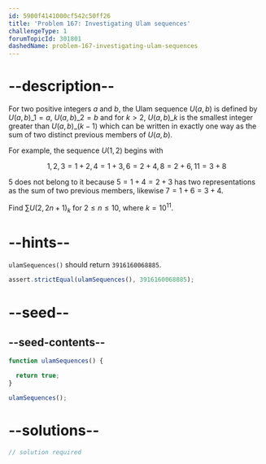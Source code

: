 ```yaml
---
id: 5900f4141000cf542c50ff26
title: 'Problem 167: Investigating Ulam sequences'
challengeType: 1
forumTopicId: 301801
dashedName: problem-167-investigating-ulam-sequences
---
```


# --description--

For two positive integers $a$ and $b$, the Ulam sequence $U(a,b)$ is defined by ${U{(a,b)}\_1} = a$, ${U{(a,b)}\_2} = b$ and for $k > 2$, ${U{(a,b)}\_k}$ is the smallest integer greater than ${U{(a,b)}\_{(k-1)}}$ which can be written in exactly one way as the sum of two distinct previous members of $U(a,b)$.

For example, the sequence $U(1,2)$ begins with

$$1, 2, 3 = 1 + 2, 4 = 1 + 3, 6 = 2 + 4, 8 = 2 + 6, 11 = 3 + 8$$

5 does not belong to it because $5 = 1 + 4 = 2 + 3$ has two representations as the sum of two previous members, likewise $7 = 1 + 6 = 3 + 4$.

Find $\sum {U(2, 2n + 1)_k}$ for $2 ≤ n ≤ 10$, where $k = {10}^{11}$.

# --hints--

`ulamSequences()` should return `3916160068885`.

```js
assert.strictEqual(ulamSequences(), 3916160068885);
```

# --seed--

## --seed-contents--

```js
function ulamSequences() {

  return true;
}

ulamSequences();
```

# --solutions--

```js
// solution required
```
